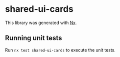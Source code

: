 # shared-ui-cards

This library was generated with [Nx](https://nx.dev).

## Running unit tests

Run `nx test shared-ui-cards` to execute the unit tests.
